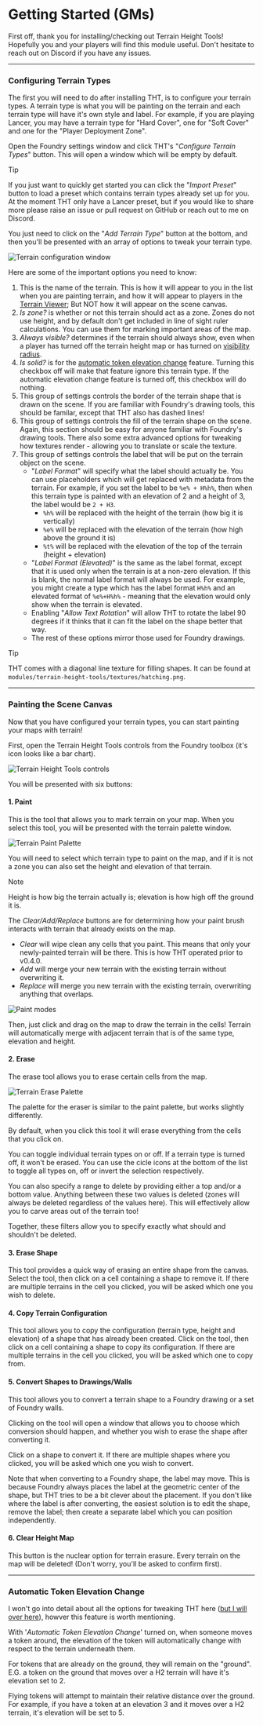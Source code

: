 # Getting Started (GMs)

First off, thank you for installing/checking out Terrain Height Tools! Hopefully you and your players will find this module useful. Don't hesitate to reach out on Discord if you have any issues.

---

### Configuring Terrain Types

The first you will need to do after installing THT, is to configure your terrain types. A terrain type is what you will be painting on the terrain and each terrain type will have it's own style and label. For example, if you are playing Lancer, you may have a terrain type for "Hard Cover", one for "Soft Cover" and one for the "Player Deployment Zone".

Open the Foundry settings window and click THT's "_Configure Terrain Types_" button. This will open a window which will be empty by default.

> [!TIP]
> If you just want to quickly get started you can click the "_Import Preset_" button to load a preset which contains terrain types already set up for you. At the moment THT only have a Lancer preset, but if you would like to share more please raise an issue or pull request on GitHub or reach out to me on Discord.

You just need to click on the "_Add Terrain Type_" button at the bottom, and then you'll be presented with an array of options to tweak your terrain type.

![Terrain configuration window](./img/configure-terrain-types.webp)

Here are some of the important options you need to know:

1. This is the name of the terrain. This is how it will appear to you in the list when you are painting terrain, and how it will appear to players in the [Terrain Viewer](../readme.md#terrain-viewer); But NOT how it will appear on the scene canvas.
2. _Is zone?_ is whether or not this terrain should act as a zone. Zones do not use height, and by default don't get included in line of sight ruler calculations. You can use them for marking important areas of the map.
3. _Always visible?_ determines if the terrain should always show, even when a player has turned off the terrain height map or has turned on [visibility radius](../readme.md#visibility-radius).
4. _Is solid?_ is for the [automatic token elevation change](./settings-keybinds-reference.md#automatic-token-elevation-change) feature. Turning this checkbox off will make that feature ignore this terrain type. If the automatic elevation change feature is turned off, this checkbox will do nothing.
5. This group of settings controls the border of the terrain shape that is drawn on the scene. If you are familiar with Foundry's drawing tools, this should be familar, except that THT also has dashed lines!
6. This group of settings controls the fill of the terrain shape on the scene. Again, this section should be easy for anyone familiar with Foundry's drawing tools. There also some extra advanced options for tweaking how textures render - allowing you to translate or scale the texture.
7. This group of settings controls the label that will be put on the terrain object on the scene.
	- "_Label Format_" will specify what the label should actually be. You can use placeholders which will get replaced with metadata from the terrain. For example, if you set the label to be `%e% + H%h%`, then when this terrain type is painted with an elevation of 2 and a height of 3, the label would be `2 + H3`.
		- `%h%` will be replaced with the height of the terrain (how big it is vertically)
		- `%e%` will be replaced with the elevation of the terrain (how high above the ground it is)
		- `%t%` will be replaced with the elevation of the top of the terrain (height + elevation)
	- "_Label Format (Elevated)_" is the same as the label format, except that it is used only when the terrain is at a non-zero elevation. If this is blank, the normal label format will always be used. For example, you might create a type which has the label format `H%h%` and an elevated format of `%e%+H%h%` - meaning that the elevation would only show when the terrain is elevated.
	- Enabling "_Allow Text Rotation_" will allow THT to rotate the label 90 degrees if it thinks that it can fit the label on the shape better that way.
	- The rest of these options mirror those used for Foundry drawings.

> [!TIP]
> THT comes with a diagonal line texture for filling shapes. It can be found at `modules/terrain-height-tools/textures/hatching.png`.

---

### Painting the Scene Canvas

Now that you have configured your terrain types, you can start painting your maps with terrain!

First, open the Terrain Height Tools controls from the Foundry toolbox (it's icon looks like a bar chart).

![Terrain Height Tools controls](./img/terrain-controls.webp)

You will be presented with six buttons:

#### 1. Paint

This is the tool that allows you to mark terrain on your map. When you select this tool, you will be presented with the terrain palette window.

![Terrain Paint Palette](./img/terrain-paint-palette.webp)

You will need to select which terrain type to paint on the map, and if it is not a zone you can also set the height and elevation of that terrain.

> [!NOTE]
> Height is how big the terrain actually is; elevation is how high off the ground it is.

The _Clear/Add/Replace_ buttons are for determining how your paint brush interacts with terrain that already exists on the map.
- _Clear_ will wipe clean any cells that you paint. This means that only your newly-painted terrain will be there. This is how THT operated prior to v0.4.0.
- _Add_ will merge your new terrain with the existing terrain without overwriting it.
- _Replace_ will merge you new terrain with the existing terrain, overwriting anything that overlaps.

![Paint modes](./img/paint-modes.drawio.png)

Then, just click and drag on the map to draw the terrain in the cells! Terrain will automatically merge with adjacent terrain that is of the same type, elevation and height.

#### 2. Erase

The erase tool allows you to erase certain cells from the map.

![Terrain Erase Palette](./img/terrain-erase-palette.webp)

The palette for the eraser is similar to the paint palette, but works slightly differently.

By default, when you click this tool it will erase everything from the cells that you click on.

You can toggle individual terrain types on or off. If a terrain type is turned off, it won't be erased. You can use the cicle icons at the bottom of the list to toggle all types on, off or invert the selection respectively.

You can also specify a range to delete by providing either a top and/or a bottom value. Anything between these two values is deleted (zones will always be deleted regardless of the values here). This will effectively allow you to carve areas out of the terrain too!

Together, these filters allow you to specify exactly what should and shouldn't be deleted.

#### 3. Erase Shape

This tool provides a quick way of erasing an entire shape from the canvas. Select the tool, then click on a cell containing a shape to remove it. If there are multiple terrains in the cell you clicked, you will be asked which one you wish to delete.

#### 4. Copy Terrain Configuration

This tool allows you to copy the configuration (terrain type, height and elevation) of a shape that has already been created. Click on the tool, then click on a cell containing a shape to copy its configuration. If there are multiple terrains in the cell you clicked, you will be asked which one to copy from.

#### 5. Convert Shapes to Drawings/Walls

This tool allows you to convert a terrain shape to a Foundry drawing or a set of Foundry walls.

Clicking on the tool will open a window that allows you to choose which conversion should happen, and whether you wish to erase the shape after converting it.

Click on a shape to convert it. If there are multiple shapes where you clicked, you will be asked which one you wish to convert.

Note that when converting to a Foundry shape, the label may move. This is because Foundry always places the label at the geometric center of the shape, but THT tries to be a bit clever about the placement. If you don't like where the label is after converting, the easiest solution is to edit the shape, remove the label; then create a separate label which you can position independently.

#### 6. Clear Height Map

This button is the nuclear option for terrain erasure. Every terrain on the map will be deleted! (Don't worry, you'll be asked to confirm first).

---

### Automatic Token Elevation Change

I won't go into detail about all the options for tweaking THT here ([but I will over here](./settings-keybinds-reference.md)), howver this feature is worth mentioning.

With '_Automatic Token Elevation Change_' turned on, when someone moves a token around, the elevation of the token will automatically change with respect to the terrain underneath them.

For tokens that are already on the ground, they will remain on the "ground". E.G. a token on the ground that moves over a H2 terrain will have it's elevation set to 2.

Flying tokens will attempt to maintain their relative distance over the ground. For example, if you have a token at an elevation 3 and it moves over a H2 terrain, it's elevation will be set to 5.

